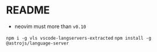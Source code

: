 # README

* neovim must more than `v0.10`

`npm i -g vls vscode-langservers-extracted`
`npm install -g @astrojs/language-server`